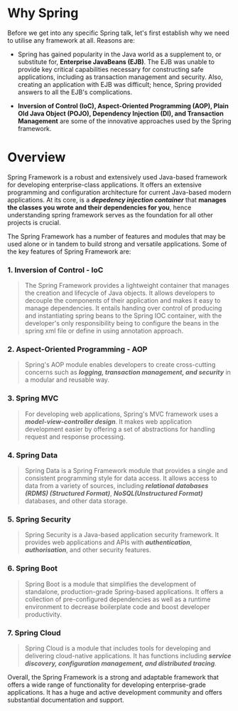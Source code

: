 # Why Spring

Before we get into any specific Spring talk, let's first establish why we need to utilise any framework at all. Reasons are:

- Spring has gained popularity in the Java world as a supplement to, or substitute for, **Enterprise JavaBeans (EJB)**. The EJB was unable to provide key critical capabilities necessary for constructing safe applications, including as transaction management and security. Also, creating an application with EJB was difficult; hence, Spring provided answers to all the EJB's complications.

- **Inversion of Control (IoC), Aspect-Oriented Programming (AOP), Plain Old Java Object (POJO), Dependency Injection (DI), and Transaction Management** are some of the innovative approaches used by the Spring framework.

# Overview

Spring Framework is a robust and extensively used Java-based framework for developing enterprise-class applications. It offers an extensive programming and configuration architecture for current Java-based modern applications. At its core, is a **_depedency injection container_** that **manages the classes you wrote and their dependencies for you**, hence understanding spring framework serves as the foundation for all other projects is crucial.

The Spring Framework has a number of features and modules that may be used alone or in tandem to build strong and versatile applications. Some of the key features of Spring Framework are:

### 1. Inversion of Control - IoC
> The Spring Framework provides a lightweight container that manages the creation and lifecycle of Java objects. It allows developers to decouple the components of their application and makes it easy to manage dependencies.
It entails handing over control of producing and instantiating spring beans to the Spring IOC container, with the developer's only responsibility being to configure the beans in the spring xml file or define in using annotation approach.

### 2. Aspect-Oriented Programming - AOP
> Spring's AOP module enables developers to create cross-cutting concerns such as **_logging, transaction management, and security_** in a modular and reusable way.

### 3. Spring MVC
> For developing web applications, Spring's MVC framework uses a **_model-view-controller design_**. It makes web application development easier by offering a set of abstractions for handling request and response processing.

### 4. Spring Data
> Spring Data is a Spring Framework module that provides a single and consistent programming style for data access. It allows access to data from a variety of sources, including **_relational databases (RDMS) (Structured Format)_**, **_NoSQL(Unstructured Format)_** databases, and other data storage.

### 5. Spring Security
> Spring Security is a Java-based application security framework. It provides web applications and APIs with **_authentication_**, **_authorisation_**, and other security features.

### 6. Spring Boot
> Spring Boot is a module that simplifies the development of standalone, production-grade Spring-based applications. It offers a collection of pre-configured dependencies as well as a runtime environment to decrease boilerplate code and boost developer productivity.

### 7. Spring Cloud
> Spring Cloud is a module that includes tools for developing and delivering cloud-native applications. It has functions including **_service discovery, configuration management, and distributed tracing_**.


Overall, the Spring Framework is a strong and adaptable framework that offers a wide range of functionality for developing enterprise-grade applications. It has a huge and active development community and offers substantial documentation and support.
